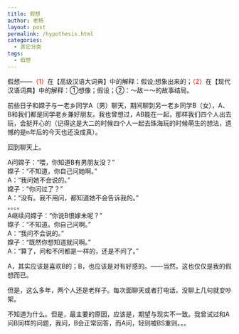 ```yaml
---
title: 假想
author: 老杨
layout: post
permalink: /hypothesis.html
categories:
  - 其它分类
tags:
  - 假想
---
```

假想——<span style="color: #ff0000;">（1）</span>在【高级汉语大词典】中的解释：假设;想象出来的；<span style="color: #ff0000;">（2）</span>在【现代汉语词典】中的解释：①想像；假设；②：～敌ㄧ～的故事结局。

前些日子和嫦子与一老乡同学A（男）聊天，期间聊到另一老乡同学B（女），A、B和我们都是同学老乡兼好朋友。我也曾想过，AB能在一起，那样我们四个人出去玩，会挺开心的（记得这是大二的时候四个人一起去珠海玩的时候萌生的想法，遗憾的是n年后的今天也还没成真）。

回到聊天上。

A问嫦子：“喂，你知道B有男朋友没？”  
嫦子：“不知道，你自己问她啊。”  
A：“我问她不会说的。”  
嫦子：“你问过了？”  
A：“没有。我不用问，都知道她不会告诉我的。”  
。。。。  
A继续问嫦子：“你说B恨嫁未呢？”  
嫦子：“不知道。你自己问啊。”  
A：“我问不会说的。”  
嫦子：“既然你想知道就问啊。”  
A：“算了，问和不问都是一样的，还是不问了。”

A，其实应该是喜欢B的；B，也应该是对有好感的。——当然，这也仅仅是我的假想而已。

但是，这么多年，两个人还是老样子。每次面聊天或者打电话，没聊上几句就变吵架。

不知道为什么。但是，最主要的原因，应该是，期望与现实不一致。我曾试过和A问B同样的问题，我问，B会正常回答，而A问，轻则被BS重则。。。
